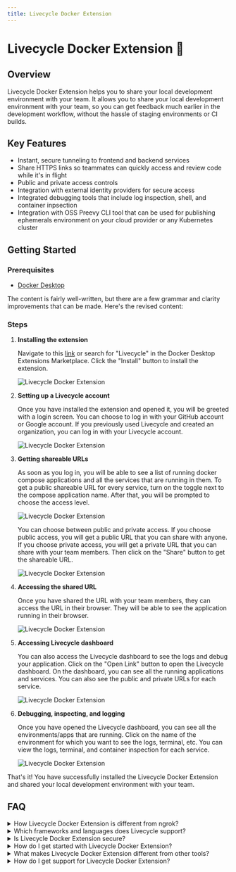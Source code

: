 ```yaml
---
title: Livecycle Docker Extension
---
```


# Livecycle Docker Extension 🐳

## Overview

Livecycle Docker Extension helps you to share your local development environment with your team. It allows you to share your local development environment with your team, so you can get feedback much earlier in the development workflow, without the hassle of staging environments or CI builds.

## Key Features

- Instant, secure tunneling to frontend and backend services
- Share HTTPS links so teammates can quickly access and review code while it's in flight
- Public and private access controls
- Integration with external identity providers for secure access
- Integrated debugging tools that include log inspection, shell, and container inpsection
- Integration with OSS Preevy CLI tool that can be used for publishing ephemerals environment on your cloud provider or any Kubernetes cluster


## Getting Started

### Prerequisites

- [Docker Desktop](https://www.docker.com/products/docker-desktop)

The content is fairly well-written, but there are a few grammar and clarity improvements that can be made. Here's the revised content:

### Steps

1. **Installing the extension**

   Navigate to this [link](https://open.docker.com/extensions/marketplace?extensionId=livecycle/docker-extension) or search for "Livecycle" in the Docker Desktop Extensions Marketplace. Click the "Install" button to install the extension.

   ![Livecycle Docker Extension](docker-ext-1.png)

2. **Setting up a Livecycle account**

   Once you have installed the extension and opened it, you will be greeted with a login screen. You can choose to log in with your GitHub account or Google account. If you previously used Livecycle and created an organization, you can log in with your Livecycle account.

   ![Livecycle Docker Extension](docker-ext-2.png)

3. **Getting shareable URLs**
   
   As soon as you log in, you will be able to see a list of running docker compose applications and all the services that are running in them. To get a public shareable URL for every service, turn on the toggle next to the compose application name. After that, you will be prompted to choose the access level. 

   ![Livecycle Docker Extension](docker-ext-3.png)

   You can choose between public and private access. If you choose public access, you will get a public URL that you can share with anyone. If you choose private access, you will get a private URL that you can share with your team members. Then click on the "Share" button to get the shareable URL.

   ![Livecycle Docker Extension](docker-ext-4.png)

4. **Accessing the shared URL**

   Once you have shared the URL with your team members, they can access the URL in their browser. They will be able to see the application running in their browser.

   ![Livecycle Docker Extension](docker-ext-5.png)

5. **Accessing Livecycle dashboard**

   You can also access the Livecycle dashboard to see the logs and debug your application. Click on the "Open Link" button to open the Livecycle dashboard. On the dashboard, you can see all the running applications and services. You can also see the public and private URLs for each service.

   ![Livecycle Docker Extension](docker-ext-6.png)

6. **Debugging, inspecting, and logging**

   Once you have opened the Livecycle dashboard, you can see all the environments/apps that are running. Click on the name of the environment for which you want to see the logs, terminal, etc. You can view the logs, terminal, and container inspection for each service.

   ![Livecycle Docker Extension](docker-ext-7.png)

That's it! You have successfully installed the Livecycle Docker Extension and shared your local development environment with your team.

## FAQ

<details>
  <summary>How Livecycle Docker Extension is different from ngrok?</summary>
  <p>
    The main difference is the collaboration aspect. Livecycle allows you to share your local development environment with your team, so you can get feedback much earlier in the development workflow.
  </p>
</details>


<details>
  <summary>Which frameworks and languages does Livecycle support?</summary>
  <p>
    Livecycle is agnostic to specific language or framework. It works with any language or framework that can be run in a Docker container.
  </p>
</details>

<details>
  <summary>Is Livecycle Docker Extension secure?</summary>
  <p>
    Yes, Livecycle Docker Extension is secure. It uses a private tunnel to expose your local development environment to the internet. You can also add access controls to restrict access to your environment. In addition, Livecycle Docker Extension supports HTTPS and SSL termination.
  </p>
</details>

<details>
  <summary>How do I get started with Livecycle Docker Extension?</summary>
  <p>
    You can get started with Livecycle Docker Extension by following the steps in the <a href="#getting-started">Getting Started</a> section.
  </p>
</details>

<details>
  <summary>What makes Livecycle Docker Extension different from other tools?</summary>
  <p>
    Support provisioning to your cloud provider or k8s cluster -> In that context we are not bound to abilities like tunnel or ngrok as we allow the environment to be available and accessible regardless of your local setup. We also support your CI pipeline- showing that it can be added to your GH actions for example while also add comments to your GH.
  </p>
</details>

<details>
  <summary>How do I get support for Livecycle Docker Extension?</summary>
  <p>
    You can join the <a href="https://community.livecycle.io">Livecycle Community</a> on Slack to get support for Livecycle Docker Extension.
  </p>
</details>